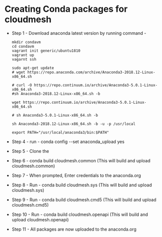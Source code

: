 # Creating Conda packages for cloudmesh

* Step 1 - Download anaconda latest version by running command - 
  
  ```
  mkdir condavm
  cd condavm
  vagrant init generic/ubuntu1810
  vagrant up
  vagarnt ssh
  
  sudo apt-get update
  # wget https://repo.anaconda.com/archive/Anaconda3-2018.12-Linux-x86_64.sh

  # curl -O https://repo.continuum.io/archive/Anaconda3-5.0.1-Linux-x86_64.sh
  #sh Anaconda3-2018.12-Linux-x86_64.sh -b
  
  wget https://repo.continuum.io/archive/Anaconda3-5.0.1-Linux-x86_64.sh
  
  # sh Anaconda3-5.0.1-Linux-x86_64.sh -b
  
  sh Anaconda3-2018.12-Linux-x86_64.sh -b -u -p /usr/local
  
  export PATH="/usr/local/anaconda3/bin:$PATH"
  ```

* Step 4 - run  - conda config --set anaconda_upload yes
* Step 5 - Clone the 
* Step 6 - conda build cloudmesh.common (This will build and upload cloudmesh.common)
* Step 7 - When prompted, Enter credentials to the anaconda.org
* Step 8 - Run - conda build cloudmesh.sys (This will build and upload cloudmesh.sys)
* Step 9 - Run - conda build cloudmesh.cmd5 (This will build and upload cloudmesh.cmd5)
* Step 10 - Run - conda build cloudmesh.openapi (This will build and upload cloudmesh.openapi)
* Step 11 - All packages are now uploaded to the anaconda.org
